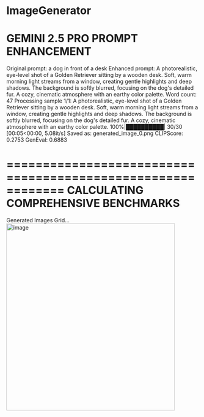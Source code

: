 # ImageGenerator


GEMINI 2.5 PRO PROMPT ENHANCEMENT
==================================================
Original prompt:  a dog in front of a desk
Enhanced prompt:  A photorealistic, eye-level shot of a Golden Retriever sitting by a wooden desk. Soft, warm morning light streams from a window, creating gentle highlights and deep shadows. The background is softly blurred, focusing on the dog's detailed fur. A cozy, cinematic atmosphere with an earthy color palette.
Word count: 47
Processing sample 1/1: A photorealistic, eye-level shot of a Golden Retriever sitting by a wooden desk. Soft, warm morning light streams from a window, creating gentle highlights and deep shadows. The background is softly blurred, focusing on the dog's detailed fur. A cozy, cinematic atmosphere with an earthy color palette.
100%|██████████| 30/30 [00:05<00:00,  5.08it/s]
  Saved as: generated_image_0.png
  CLIPScore: 0.2753
  GenEval: 0.6883

============================================================
CALCULATING COMPREHENSIVE BENCHMARKS
============================================================

Generated Images Grid...
<img width="441" height="490" alt="image" src="https://github.com/user-attachments/assets/b81faf67-bf5c-4149-8513-64da9084e67e" />
